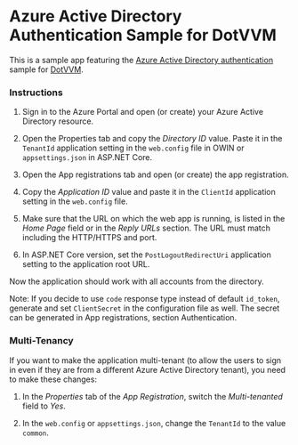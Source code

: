 # Azure Active Directory Authentication Sample for DotVVM

This is a sample app featuring the [Azure Active Directory authentication](https://docs.microsoft.com/en-us/azure/active-directory/develop/active-directory-authentication-scenarios) 
sample for [DotVVM](https://github.com/riganti/dotvvm).

### Instructions

1. Sign in to the Azure Portal and open (or create) your Azure Active Directory resource.

2. Open the Properties tab and copy the _Directory ID_ value. Paste it in the `TenantId` application setting in the `web.config` file in OWIN or `appsettings.json` in ASP.NET Core.

3. Open the App registrations tab and open (or create) the app registration.

4. Copy the _Application ID_ value and paste it in the `ClientId` application setting in the `web.config` file.

5. Make sure that the URL on which the web app is running, is listed in the _Home Page_ field or in the _Reply URLs_ section. The URL must match including the HTTP/HTTPS and port.

6. In ASP.NET Core version, set the `PostLogoutRedirectUri` application setting to the application root URL.

Now the application should work with all accounts from the directory.

Note: If you decide to use `code` response type instead of default `id_token`, generate and set `ClientSecret` in the configuration file as well. The secret can be generated in App registrations, section Authentication.

### Multi-Tenancy

If you want to make the application multi-tenant (to allow the users to sign in even if they are from a different Azure Active Directory tenant), you need to make these changes:

1. In the _Properties_ tab of the _App Registration_, switch the _Multi-tenanted_ field to _Yes_. 

2. In the `web.config` or `appsettings.json`, change the `TenantId` to the value `common`.

